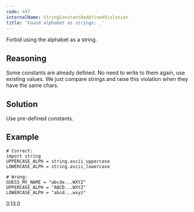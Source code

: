 ```yaml
---
code: 447
internalName: StringConstantRedefinedViolation
title: 'Found alphabet as strings: _'
---
```


Forbid using the alphabet as a string.

## Reasoning
Some constants are already defined. No need to write to them again,
use existing values. We just compare strings and raise this
violation when they have the same chars.

## Solution
Use pre-defined constants.

## Example

    # Correct:
    import string
    UPPERCASE_ALPH = string.ascii_uppercase
    LOWERCASE_ALPH = string.ascii_lowercase
    
    # Wrong:
    GUESS_MY_NAME = "abcde...WXYZ"
    UPPERCASE_ALPH = "ABCD...WXYZ"
    LOWERCASE_ALPH = "abcd...wxyz"

<div class="versionadded">

0.13.0

</div>